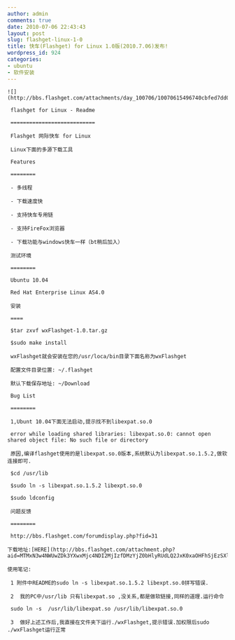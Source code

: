 ```yaml
---
author: admin
comments: true
date: 2010-07-06 22:43:43
layout: post
slug: flashget-linux-1-0
title: 快车(Flashget) for Linux 1.0版(2010.7.06)发布!
wordpress_id: 924
categories:
- ubuntu
- 软件安装
---
```


	![](http://bbs.flashget.com/attachments/day_100706/10070615496740cbfed7dd094d.jpg)

	 flashget for Linux - Readme

	 ===========================

	 Flashget 网际快车 for Linux 

	 Linux下面的多源下载工具

	 Features

	 ========

	 - 多线程

	 - 下载速度快

	 - 支持快车专用链

	 - 支持FireFox浏览器

	 - 下载功能与windows快车一样（bt稍后加入）

	 测试环境

	 ========

	 Ubuntu 10.04

	 Red Hat Enterprise Linux AS4.0

	 安装

	 ====

	 $tar zxvf wxFlashget-1.0.tar.gz

	 $sudo make install

	 wxFlashget就会安装在您的/usr/loca/bin目录下面名称为wxFlashget

	 配置文件目录位置: ~/.flashget

	 默认下载保存地址: ~/Download

	 Bug List

	 ========

	 1,Ubunt 10.04下面无法启动,提示找不到libexpat.so.0

	 error while loading shared libraries: libexpat.so.0: cannot open shared object file: No such file or directory

	 原因,编译flashget使用的是libexpat.so.0版本,系统默认为libexpat.so.1.5.2,做软连接即可.

	 $cd /usr/lib

	 $sudo ln -s libexpat.so.1.5.2 libexpt.so.0

	 $sudo ldconfig

	 问题反馈

	 ========

	 http://bbs.flashget.com/forumdisplay.php?fid=31

	下载地址:[HERE](http://bbs.flashget.com/attachment.php?aid=MTMxN3w4NWUwZDk3YXwxMjc4NDI2MjIzfDMzYjZ0bHlyRUdLQ2JxK0xaOHFhSjEzSXljaWpZVExXa0ZHUDArSGw4NHFpbWZj)

	使用笔记:  

	 1 附件中README的sudo ln -s libexpat.so.1.5.2 libexpt.so.0拼写错误.

	 2  我的PC中/usr/lib 只有libexpat.so ,没关系,都是做软链接,同样的道理.运行命令

	 sudo ln -s  /usr/lib/libexpat.so /usr/lib/libexpat.so.0

	 3  做好上述工作后,我直接在文件夹下运行./wxFlashget,提示错误.加权限后sudo ./wxFlashget运行正常

